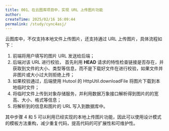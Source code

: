 ```yaml
---
title: 001、在云图库项目中，实现 URL 上传图片功能
author:
createTime: 2025/02/16 16:09:44
permalink: /study/cync4asj/
---
```


云图库中，不仅支持本地文件上传图片，还支持通过 URL 上传图片，具体流程如下：

1. 前端将用户填写的图片 URL 发送给后端；
2. 后端对该 URL 进行校验，  首先利用 **HEAD** 请求的特性检查链接是否存在，并获取到文件的大小、类型等信息，而不是下载好文件在进行校验，如果文件并非图片或大小过大则拒绝上传；
3. 如果校验通过，后端使用 Hutool 的 HttpUtil.downloadFile 将图片下载到本地临时文件；
4. 将临时文件上传到对象存储服务，并利用数据万象接口解析得到图片的的宽高、大小、格式等信息；
5. 将解析到的信息和图片的 URL 写入到数据库中。

其中步骤 4 和 5 可以利用已经实现的本地上传图片功能，因此可以使用设计模式的模板方法重构，减少重复代码，提高代码的可扩展性和可维护性。